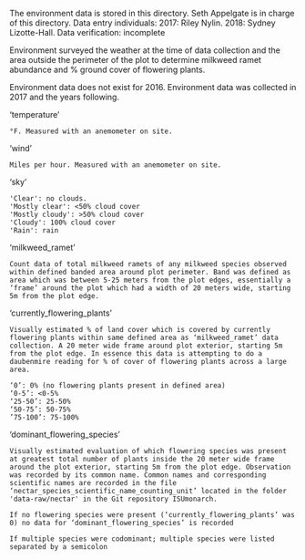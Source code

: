The environment data is stored in this directory. 
Seth Appelgate is in charge of this directory.
Data entry individuals: 2017: Riley Nylin. 2018: Sydney Lizotte-Hall.
Data verification: incomplete

Environment surveyed the weather at the time of data collection and the area outside the perimeter of the plot to determine milkweed ramet abundance and % ground cover of flowering plants. 

Environment data does not exist for 2016. Environment data was collected in 2017 and the years following.

‘temperature’
  
    °F. Measured with an anemometer on site.

‘wind’

    Miles per hour. Measured with an anemometer on site. 

‘sky’
  
    'Clear': no clouds. 
    'Mostly clear': <50% cloud cover
    'Mostly cloudy': >50% cloud cover
    'Cloudy': 100% cloud cover
    'Rain': rain

‘milkweed_ramet’
    
    Count data of total milkweed ramets of any milkweed species observed within defined banded area around plot perimeter. Band was defined as area which was between 5-25 meters from the plot edges, essentially a ‘frame’ around the plot which had a width of 20 meters wide, starting 5m from the plot edge.

‘currently_flowering_plants’

    Visually estimated % of land cover which is covered by currently flowering plants within same defined area as ‘milkweed_ramet’ data collection. A 20 meter wide frame around plot exterior, starting 5m from the plot edge. In essence this data is attempting to do a daubenmire reading for % of cover of flowering plants across a large area.
    
    ‘0’: 0% (no flowering plants present in defined area)
    ‘0-5’: <0-5%
    ‘25-50’: 25-50%
    ‘50-75’: 50-75%
    ’75-100’: 75-100%

‘dominant_flowering_species’

    Visually estimated evaluation of which flowering species was present at greatest total number of plants inside the 20 meter wide frame around the plot exterior, starting 5m from the plot edge. Observation was recorded by its common name. Common names and corresponding scientific names are recorded in the file ‘nectar_species_scientific_name_counting_unit’ located in the folder 'data-raw/nectar' in the Git repository ISUmonarch.
    
    If no flowering species were present (‘currently_flowering_plants’ was 0) no data for ‘dominant_flowering_species’ is recorded
    
    If multiple species were codominant; multiple species were listed separated by a semicolon
